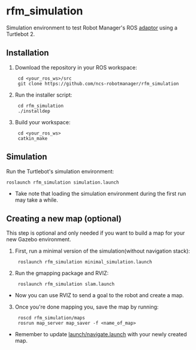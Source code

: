# rfm_simulation

Simulation environment to test Robot Manager's ROS [adaptor](https://github.com/ncs-robotmanager/rfm_ros_bridge)  using a Turtlebot 2.

## Installation

1. Download the repository in your ROS workspace:

        cd <your_ros_ws>/src
        git clone https://github.com/ncs-robotmanager/rfm_simulation

2. Run the installer script:

        cd rfm_simulation
        ./installdep

3. Build your workspace:

        cd <your_ros_ws>
        catkin_make
    
## Simulation

Run the Turtlebot's simulation environment:

    roslaunch rfm_simulation simulation.launch

- Take note that loading the simulation environment during the first run may take a while.

## Creating a new map (optional)

This step is optional and only needed if you want to build a map for your new Gazebo environment. 

1. First, run a minimal version of the simulation(without navigation stack):

        roslaunch rfm_simulation minimal_simulation.launch

2. Run the gmapping package and RVIZ:

        roslaunch rfm_simulation slam.launch

* Now you can use RVIZ to send a goal to the robot and create a map.

3. Once you're done mapping you, save the map by running:

        roscd rfm_simulation/maps
        rosrun map_server map_saver -f <name_of_map>

* Remember to update [launch/navigate.launch](https://github.com/ncs-robotmanager/rfm_simulation/blob/master/launch/navigate.launch#L2) with your newly created map.


